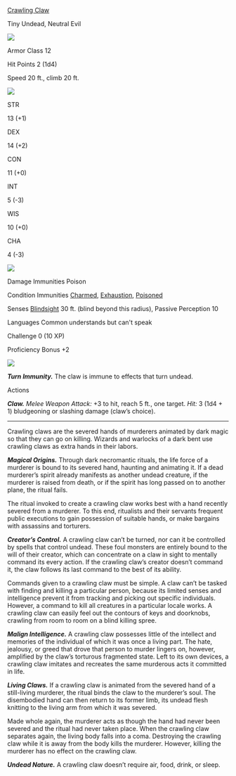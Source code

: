 [Crawling Claw](https://www.dndbeyond.com/monsters/17139-crawling-claw)

Tiny Undead, Neutral Evil

![](https://www.dndbeyond.com/file-attachments/0/579/stat-block-header-bar.svg)

Armor Class 12

Hit Points 2 (1d4)

Speed 20 ft., climb 20 ft.

![](https://www.dndbeyond.com/file-attachments/0/579/stat-block-header-bar.svg)

STR

13 (+1)

DEX

14 (+2)

CON

11 (+0)

INT

5 (-3)

WIS

10 (+0)

CHA

4 (-3)

![](https://www.dndbeyond.com/file-attachments/0/579/stat-block-header-bar.svg)

Damage Immunities Poison

Condition Immunities [Charmed](https://www.dndbeyond.com/sources/dnd/free-rules/rules-glossary#CharmedCondition), [Exhaustion](https://www.dndbeyond.com/sources/dnd/free-rules/rules-glossary#ExhaustionCondition), [Poisoned](https://www.dndbeyond.com/sources/dnd/free-rules/rules-glossary#PoisonedCondition)

Senses [Blindsight](https://www.dndbeyond.com/sources/dnd/free-rules/rules-glossary#Blindsight) 30 ft. (blind beyond this radius), Passive Perception 10

Languages Common understands but can't speak

Challenge 0 (10 XP)

Proficiency Bonus +2

![](https://www.dndbeyond.com/file-attachments/0/579/stat-block-header-bar.svg)

_**Turn Immunity.**_ The claw is immune to effects that turn undead.

Actions

_**Claw.** Melee Weapon Attack:_ +3 to hit, reach 5 ft., one target. _Hit:_ 3 (1d4 + 1) bludgeoning or slashing damage (claw’s choice).

--- 

Crawling claws are the severed hands of murderers animated by dark magic so that they can go on killing. Wizards and warlocks of a dark bent use crawling claws as extra hands in their labors.

_**Magical Origins.**_ Through dark necromantic rituals, the life force of a murderer is bound to its severed hand, haunting and animating it. If a dead murderer’s spirit already manifests as another undead creature, if the murderer is raised from death, or if the spirit has long passed on to another plane, the ritual fails.

The ritual invoked to create a crawling claw works best with a hand recently severed from a murderer. To this end, ritualists and their servants frequent public executions to gain possession of suitable hands, or make bargains with assassins and torturers.

_**Creator’s Control.**_ A crawling claw can’t be turned, nor can it be controlled by spells that control undead. These foul monsters are entirely bound to the will of their creator, which can concentrate on a claw in sight to mentally command its every action. If the crawling claw’s creator doesn’t command it, the claw follows its last command to the best of its ability.

Commands given to a crawling claw must be simple. A claw can’t be tasked with finding and killing a particular person, because its limited senses and intelligence prevent it from tracking and picking out specific individuals. However, a command to kill all creatures in a particular locale works. A crawling claw can easily feel out the contours of keys and doorknobs, crawling from room to room on a blind killing spree.

_**Malign Intelligence.**_ A crawling claw possesses little of the intellect and memories of the individual of which it was once a living part. The hate, jealousy, or greed that drove that person to murder lingers on, however, amplified by the claw’s torturous fragmented state. Left to its own devices, a crawling claw imitates and recreates the same murderous acts it committed in life.

_**Living Claws.**_ If a crawling claw is animated from the severed hand of a still-living murderer, the ritual binds the claw to the murderer’s soul. The disembodied hand can then return to its former limb, its undead flesh knitting to the living arm from which it was severed.

Made whole again, the murderer acts as though the hand had never been severed and the ritual had never taken place. When the crawling claw separates again, the living body falls into a coma. Destroying the crawling claw while it is away from the body kills the murderer. However, killing the murderer has no effect on the crawling claw.

_**Undead Nature.**_ A crawling claw doesn’t require air, food, drink, or sleep.